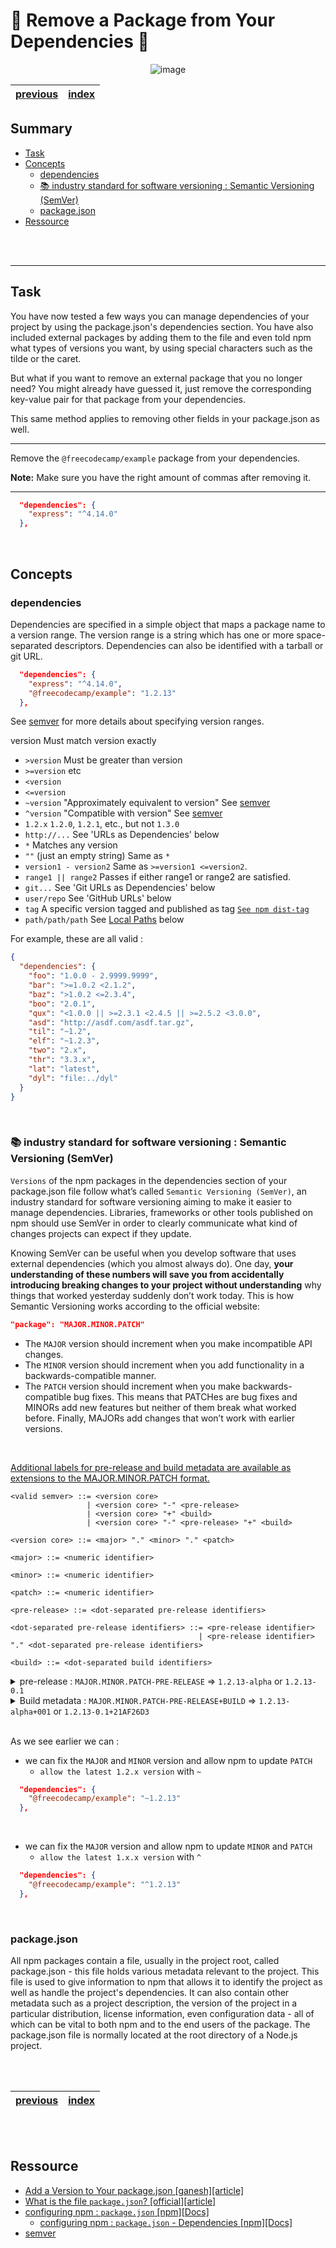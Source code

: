 # 🚀 Remove a Package from Your Dependencies 🚀<!-- omit in TOC -->

<div align="center">

![image](./../Logo/../../Logo/540px-Npm-logo.svg.png)


|[previous](./../8_Use-the-Tilde-Character-to-Always-Use-the-Latest-Patch-Version-of-a-Dependency/Readme.md)|[index](./../../Readme.md)|
|---|---|

</div>

## Summary <!-- omit in TOC -->

- [Task](#task)
- [Concepts](#concepts)
  - [dependencies](#dependencies)
  - [📚 industry standard for software versioning : Semantic Versioning (SemVer)](#-industry-standard-for-software-versioning--semantic-versioning-semver)
  - [package.json](#packagejson)
- [Ressource](#ressource)

<br>
<br>

____

## Task

<div class="challenge-instructions"><div><section id="description">
<p>You have now tested a few ways you can manage dependencies of your project by using the package.json's dependencies section. You have also included external packages by adding them to the file and even told npm what types of versions you want, by using special characters such as the tilde or the caret.</p>
<p>But what if you want to remove an external package that you no longer need? You might already have guessed it, just remove the corresponding key-value pair for that package from your dependencies.</p>
<p>This same method applies to removing other fields in your package.json as well.</p>
</section></div><hr/><div><section id="instructions">
<p>Remove the <code>@freecodecamp/example</code> package from your dependencies.</p>
<p><strong>Note:</strong> Make sure you have the right amount of commas after removing it.</p>
</section></div><hr/></div>

```json
  "dependencies": {
    "express": "^4.14.0"
  },
```

<br>

## Concepts

### dependencies

Dependencies are specified in a simple object that maps a package name to a version range. The version range is a string which has one or more space-separated descriptors. Dependencies can also be identified with a tarball or git URL.

```json
  "dependencies": {
    "express": "^4.14.0",
    "@freecodecamp/example": "1.2.13"
  },
```

See [semver](https://github.com/npm/node-semver#versions) for more details about specifying version ranges.

version Must match version exactly
* ``>version`` Must be greater than version
* ``>=version`` etc
* ``<version``
* ``<=version``
* ``~version`` "Approximately equivalent to version" See [semver](https://github.com/npm/node-semver#versions)
* ``^version`` "Compatible with version" See [semver](https://github.com/npm/node-semver#versions)
* ``1.2.x`` ``1.2.0``, ``1.2.1``, etc., but not ``1.3.0``
* ``http://...`` See 'URLs as Dependencies' below
* ``*`` Matches any version
* ``""`` (just an empty string) Same as ``*``
* ``version1 - version2`` Same as ``>=version1 <=version2``.
* ``range1 || range2`` Passes if either range1 or range2 are satisfied.
* ``git...`` See 'Git URLs as Dependencies' below
* ``user/repo`` See 'GitHub URLs' below
* ``tag`` A specific version tagged and published as tag [``See npm dist-tag``](https://docs.npmjs.com/cli/v8/commands/npm-dist-tag)
* ``path/path/path`` See [Local Paths](https://docs.npmjs.com/cli/v8/configuring-npm/package-json#local-paths) below

For example, these are all valid :

```json
{
  "dependencies": {
    "foo": "1.0.0 - 2.9999.9999",
    "bar": ">=1.0.2 <2.1.2",
    "baz": ">1.0.2 <=2.3.4",
    "boo": "2.0.1",
    "qux": "<1.0.0 || >=2.3.1 <2.4.5 || >=2.5.2 <3.0.0",
    "asd": "http://asdf.com/asdf.tar.gz",
    "til": "~1.2",
    "elf": "~1.2.3",
    "two": "2.x",
    "thr": "3.3.x",
    "lat": "latest",
    "dyl": "file:../dyl"
  }
}

```

<br>

### 📚 industry standard for software versioning : Semantic Versioning (SemVer)

``Versions`` of the npm packages in the dependencies section of your package.json file follow what’s called ``Semantic Versioning (SemVer)``, an industry standard for software versioning aiming to make it easier to manage dependencies. Libraries, frameworks or other tools published on npm should use SemVer in order to clearly communicate what kind of changes projects can expect if they update.

Knowing SemVer can be useful when you develop software that uses external dependencies (which you almost always do). One day, __your understanding of these numbers will save you from accidentally introducing breaking changes to your project without understanding__ why things that worked yesterday suddenly don’t work today. This is how Semantic Versioning works according to the official website:</p>
```json
"package": "MAJOR.MINOR.PATCH"
```

* The ``MAJOR`` version should increment when you make incompatible API changes. 
* The ``MINOR`` version should increment when you add functionality in a backwards-compatible manner. 
* The ``PATCH`` version should increment when you make backwards-compatible bug fixes. This means that PATCHes are bug fixes and MINORs add new features but neither of them break what worked before. Finally, MAJORs add changes that won’t work with earlier versions.

<br>

[Additional labels for pre-release and build metadata are available as extensions to the MAJOR.MINOR.PATCH format.](https://semver.org/)

```
<valid semver> ::= <version core>
                 | <version core> "-" <pre-release>
                 | <version core> "+" <build>
                 | <version core> "-" <pre-release> "+" <build>

<version core> ::= <major> "." <minor> "." <patch>

<major> ::= <numeric identifier>

<minor> ::= <numeric identifier>

<patch> ::= <numeric identifier>

<pre-release> ::= <dot-separated pre-release identifiers>

<dot-separated pre-release identifiers> ::= <pre-release identifier>
                                          | <pre-release identifier> "." <dot-separated pre-release identifiers>

<build> ::= <dot-separated build identifiers>
```

<details>
<summary>pre-release : <code>MAJOR.MINOR.PATCH-PRE-RELEASE</code> => <code>1.2.13-alpha</code> or <code>1.2.13-0.1</code></summary>

A pre-release version MAY be denoted by appending a hyphen and a series of dot separated identifiers immediately following the patch version. Identifiers MUST comprise only ASCII alphanumerics and hyphens [0-9A-Za-z-]. Identifiers MUST NOT be empty. Numeric identifiers MUST NOT include leading zeroes. Pre-release versions have a lower precedence than the associated normal version. A pre-release version indicates that the version is unstable and might not satisfy the intended compatibility requirements as denoted by its associated normal version. 

Examples: 
```
1.0.0-alpha
1.0.0-alpha.1
1.0.0-0.3.7
1.0.0-x.7.z.92
1.0.0-x-y-z.–.
```

</details>

<details>
<summary>Build metadata : <code>MAJOR.MINOR.PATCH-PRE-RELEASE+BUILD</code> => <code>1.2.13-alpha+001</code> or <code>1.2.13-0.1+21AF26D3</code></summary>

Build metadata MAY be denoted by appending a plus sign and a series of dot separated identifiers immediately following the patch or pre-release version. Identifiers MUST comprise only ASCII alphanumerics and hyphens [0-9A-Za-z-]. Identifiers MUST NOT be empty. Build metadata MUST be ignored when determining version precedence. Thus two versions that differ only in the build metadata, have the same precedence.

Examples: 
```
1.0.0-alpha+001
1.0.0+20130313144700
1.0.0-beta+exp.sha.5114f85
1.0.0+21AF26D3—-117B344092BD.
```

</details>

<br>

As we see earlier we can : 
* we can fix the ``MAJOR`` and ``MINOR`` version and allow npm to update ``PATCH`` 
  *  ``allow the latest 1.2.x version`` with ``~``
```json
  "dependencies": {
    "@freecodecamp/example": "~1.2.13"
  },
```

<br>

* we can fix the ``MAJOR`` version and allow npm to update ``MINOR`` and ``PATCH`` 
  *  ``allow the latest 1.x.x version`` with ``^``
```json
  "dependencies": {
    "@freecodecamp/example": "^1.2.13"
  },
```

<br>


### package.json

All npm packages contain a file, usually in the project root, called package.json - this file holds various metadata relevant to the project. This file is used to give information to npm that allows it to identify the project as well as handle the project's dependencies. It can also contain other metadata such as a project description, the version of the project in a particular distribution, license information, even configuration data - all of which can be vital to both npm and to the end users of the package. The package.json file is normally located at the root directory of a Node.js project.


<br>
<br>

<div align="center">


|[previous](./../8_Use-the-Tilde-Character-to-Always-Use-the-Latest-Patch-Version-of-a-Dependency/Readme.md)|[index](./../../Readme.md)|
|---|---|

</div>


<br>
<br>

## Ressource

* [Add a Version to Your package.json [ganesh][article]](https://www.notion.so/Add-a-Version-to-Your-package-json-780e62747d2b4d3da52c1e397471ec48)
* [What is the file `package.json`? [official][article]](https://nodejs.org/en/knowledge/getting-started/npm/what-is-the-file-package-json/#:~:text=All%20npm%20packages%20contain%20a,as%20handle%20the%20project's%20dependencies.&text=The%20package.,-json%20file%20is)
* [configuring npm : ``package.json`` [npm][Docs]](https://docs.npmjs.com/cli/v8/configuring-npm/package-json)
  * [configuring npm : ``package.json`` - Dependencies [npm][Docs]](https://docs.npmjs.com/cli/v8/configuring-npm/package-json#dependencies)
* [semver](https://github.com/npm/node-semver#versions)

